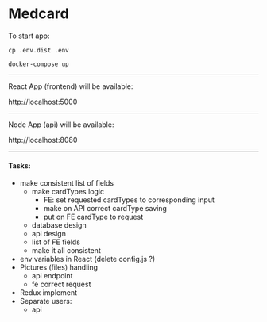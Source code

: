# Medcard


To start app:
```
cp .env.dist .env
```
```
docker-compose up
```

-------------------

React App (frontend) will be available:

http://localhost:5000

---
Node App (api) will be available:

http://localhost:8080

---

#### Tasks:

- make consistent list of fields 
    - make cardTypes logic
        - FE: set requested cardTypes to corresponding input
        - make on API correct cardType saving
        - put on FE cardType to request
    - database design
    - api design
    - list of FE fields
    - make it all consistent
- env variables in React (delete config.js ?)
- Pictures (files) handling
    - api endpoint
    - fe correct request
- Redux implement
- Separate users:
    - api